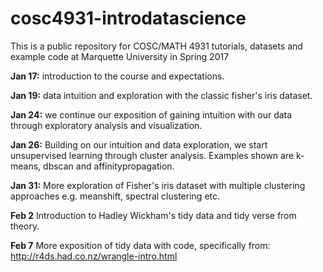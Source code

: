 # cosc4931-introdatascience
This is a public repository for COSC/MATH 4931 tutorials, datasets and example code at Marquette University in Spring 2017 

**Jan 17:** introduction to the course and expectations.

**Jan 19:** data intuition and exploration with the classic fisher's iris dataset.

**Jan 24:** we continue our exposition of gaining intuition with our data through exploratory analysis and visualization.

**Jan 26:** Building on our intuition and data exploration, we start unsupervised learning through cluster analysis. Examples shown are k-means, dbscan and affinitypropagation.

**Jan 31:** More exploration of Fisher's iris dataset with multiple clustering approaches e.g. meanshift, spectral clustering etc.

**Feb 2** Introduction to Hadley Wickham's tidy data and tidy verse from theory.

**Feb 7** More exposition of tidy data with code, specifically from: http://r4ds.had.co.nz/wrangle-intro.html
